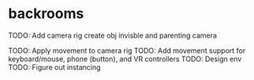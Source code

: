 # backrooms
 
TODO: Add camera rig create obj invisble and parenting camera

TODO: Apply movement to camera rig
TODO: Add movement support for keyboard/mouse, phone (button), and VR controllers
TODO: Design env
TODO: Figure out instancing
